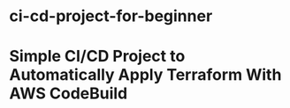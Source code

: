 # ci-cd-project-for-beginner
# Simple CI/CD Project to Automatically Apply Terraform With AWS CodeBuild
